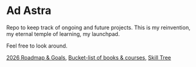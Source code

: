 # Ad Astra

Repo to keep track of ongoing and future projects. This is my reinvention, my eternal temple of learning, my launchpad.

Feel free to look around.

[2026 Roadmap & Goals](./DONTSTOPMENOW.md), [Bucket-list of books & courses](./KNOWLEDGE), [Skill Tree](./SKILLTREE.md)